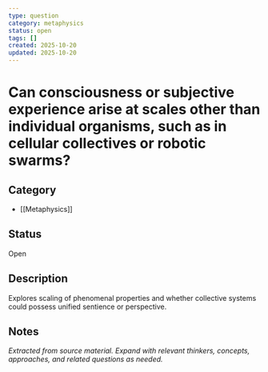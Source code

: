 ```yaml
---
type: question
category: metaphysics
status: open
tags: []
created: 2025-10-20
updated: 2025-10-20
---
```


# Can consciousness or subjective experience arise at scales other than individual organisms, such as in cellular collectives or robotic swarms?

## Category

- [[Metaphysics]]

## Status

Open

## Description

Explores scaling of phenomenal properties and whether collective systems could possess unified sentience or perspective.

## Notes

*Extracted from source material. Expand with relevant thinkers, concepts, approaches, and related questions as needed.*
